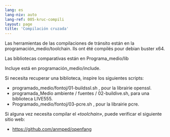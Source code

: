 ```yaml
---
lang: es
lang-niv: auto
lang-ref: 005-kruc-compili
layout: page
title: 'Compilación cruzada'
---
```



Las herramientas de las compilaciones de tránsito están en la programación_medio/toolchain.
Ils ont été compilés pour debian buster x64.



Las bibliotecas comparativas están en Programa_medio/lib



Incluye está en programación_medio/include.



Si necesita recuperar una biblioteca, inspire los siguientes scripts:
* programado_medio/fontoj/01-buildssl.sh , pour la librairie openssl.
* programada_Medio ambiente / fuentes / 02-buildive.sh, para una biblioteca LIVE555.
* Programado_medio/fontoj/03-pcre.sh , pour la librairie pcre.




Si alguna vez necesita compilar el _«toolchain»_, puede verificar el siguiente sitio web:
 * https://github.com/anmped/openfang


